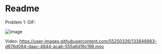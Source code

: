 # Readme

Problem 1:
GIF: 




![image](https://user-images.githubusercontent.com/55250326/133846962-9f2c3dfe-4726-4313-bcd4-44722c702d9f.png)




Video: 
https://user-images.githubusercontent.com/55250326/133846983-d876d084-daac-4844-acab-555a6d16c198.mov

